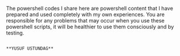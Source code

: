 
The powershell codes I share here are powershell content that I have prepared and used completely with my own experiences.
You are responsible for any problems that may occur when you use these powershell scripts, it will be healthier to use them consciously and by testing.

                                                                                                                                      **YUSUF USTUNDAG**
